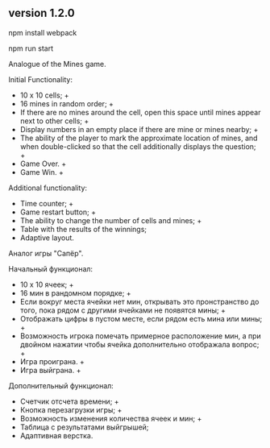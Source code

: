 
## version 1.2.0

npm install webpack

npm run start

Аnalogue of the Mines game.

Initial Functionality:

- 10 x 10 cells; +
- 16 mines in random order; +
- If there are no mines around the cell, open this space until mines appear next to other cells; +
- Display numbers in an empty place if there are mine or mines nearby; +
- The ability of the player to mark the approximate location of mines, and when double-clicked so that the cell additionally displays the question; +
- Game Over. +
- Game Win. +

Additional functionality:

- Time counter; +
- Game restart button; +
- The ability to change the number of cells and mines; +
- Table with the results of the winnings;
- Adaptive layout.

Аналог игры "Сапёр".

Начальный функционал:

- 10 х 10 ячеек; +
- 16 мин в рандомном порядке; +
- Если вокруг места ячейки нет мин, открывать это пронстранство до того, 
пока рядом с другими ячейками не появятся мины; +
- Отображать цифры в пустом месте, если рядом есть мина или мины; +
- Возможность игрока помечать примерное расположение мин, 
а при двойном нажатии чтобы ячейка дополнительно отображала вопрос; +
- Игра проиграна. + 
- Игра выйграна. +

Дополнительный функционал:

- Счетчик отсчета времени; +
- Кнопка перезагрузки игры; +
- Возможность изменения количества ячеек и мин; +
- Таблица с результатами выйгрышей;
- Адаптивная верстка.
